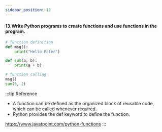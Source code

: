 ```yaml
---
sidebar_position: 12
---
```


#### 13.Write Python programs to create functions and use functions in the program.

```python
# function definition
def msg():
    print("Hello Peter")

def sum(a, b):
    print(a + b)

# function calling
msg()
sum(5, 2)
```

:::tip Reference

- A function can be defined as the organized block of reusable code, which can be called whenever required.
- Python provides the def keyword to define the function.

https://www.javatpoint.com/python-functions
:::
